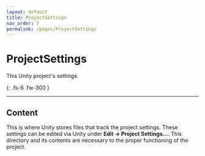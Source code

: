 ```yaml
---
layout: default
title: ProjectSettings
nav_order: 7
permalink: /pages/ProjectSettings
---
```


# ProjectSettings
This Unity project's settings.

{: .fs-6 .fw-300 }

---

## Content
This is where Unity stores files that track the project settings. These settings can be edited via Unity under **Edit -> Project Settings...**. This directory and its contents are necessary to the proper functioning of the project.
